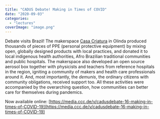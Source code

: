```yaml
---
title: "CADUS Debate! Making in Times of COVID"
date: "2020-09-03"
categories: 
  - "lectures"
coverImage: "image.png"
---
```


Debate visits Brazil! The makerspace [Casa Criatura](https://casacriatura.com/) in Olinda produced thousands of pieces of PPE (personal protective equipment) by mixing open, globally designed products with local practices, and donated it to local indigenous health authorities, Afro Brazilian traditional communities and public hospitals. The makerspace also developed an open source aerosol box together with physicists and teachers from reference hospitals in the region, igniting a community of makers and health care professionals around it. And, most importantly, the _demunis_, the ordinary citizens with community obligations, received support too. All these activities were accompanied by the overarching question, how communities can better care for themselves during pandemics.

Now available online: [https://media.ccc.de/v/cadusdebate-16-making-in-times-of-COVID-19](https://media.ccc.de/v/cadusdebate-16-making-in-times-of-COVID-19)
